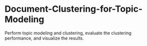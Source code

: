 # Document-Clustering-for-Topic-Modeling
Perform topic modeling and clustering, evaluate the clustering performance, and visualize the results.
